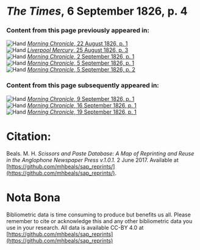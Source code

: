 # *The Times*, 6 September 1826, p. 4  
  
### Content from this page previously appeared in:  
![Hand](http://scissorsandpaste.net/wp-content/uploads/2017/06/smallhandpointer.png) [*Morning Chronicle*, 22 August 1826, p. 1](https://mhbeals.github.io/sap_html/Morning-Chronicle/Morning-Chronicle-22-August-1826-p-1)  
![Hand](http://scissorsandpaste.net/wp-content/uploads/2017/06/smallhandpointer.png) [*Liverpool Mercury*, 25 August 1826, p. 3](https://mhbeals.github.io/sap_html/Liverpool-Mercury/Liverpool-Mercury-25-August-1826-p-3)  
![Hand](http://scissorsandpaste.net/wp-content/uploads/2017/06/smallhandpointer.png) [*Morning Chronicle*, 2 September 1826, p. 1](https://mhbeals.github.io/sap_html/Morning-Chronicle/Morning-Chronicle-2-September-1826-p-1)  
![Hand](http://scissorsandpaste.net/wp-content/uploads/2017/06/smallhandpointer.png) [*Morning Chronicle*, 5 September 1826, p. 1](https://mhbeals.github.io/sap_html/Morning-Chronicle/Morning-Chronicle-5-September-1826-p-1)  
![Hand](http://scissorsandpaste.net/wp-content/uploads/2017/06/smallhandpointer.png) [*Morning Chronicle*, 5 September 1826, p. 2](https://mhbeals.github.io/sap_html/Morning-Chronicle/Morning-Chronicle-5-September-1826-p-2)  
  
### Content from this page subsequently appeared in:  
![Hand](http://scissorsandpaste.net/wp-content/uploads/2017/06/smallhandpointer.png) [*Morning Chronicle*, 9 September 1826, p. 1](https://mhbeals.github.io/sap_html/Morning-Chronicle/Morning-Chronicle-9-September-1826-p-1)  
![Hand](http://scissorsandpaste.net/wp-content/uploads/2017/06/smallhandpointer.png) [*Morning Chronicle*, 16 September 1826, p. 1](https://mhbeals.github.io/sap_html/Morning-Chronicle/Morning-Chronicle-16-September-1826-p-1)  
![Hand](http://scissorsandpaste.net/wp-content/uploads/2017/06/smallhandpointer.png) [*Morning Chronicle*, 19 September 1826, p. 1](https://mhbeals.github.io/sap_html/Morning-Chronicle/Morning-Chronicle-19-September-1826-p-1)  


# Citation: 

Beals. M. H. *Scissors and Paste Database: A Map of Reprinting and Reuse in the Anglophone Newspaper Press v.1.0.1.* 2 June 2017. Available at [https://github.com/mhbeals/sap_reprints/](https://github.com/mhbeals/sap_reprints/). 

# Nota Bona

Bibliometric data is time consuming to produce but benefits us all. Please remember to cite or acknowledge this and any other bibliometric data you use in your research. All data is available CC-BY 4.0 at [https://github.com/mhbeals/sap_reprints](https://github.com/mhbeals/sap_reprints)